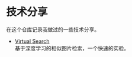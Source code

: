 # 技术分享
在这个仓库记录我做过的一些技术分享。

- [Virtual Search](https://github.com/GYXie/visual-search)  
基于深度学习的相似图片检索，一个快速的实验。
